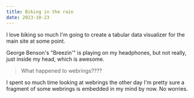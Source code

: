```yaml
---
title: Biking in the rain
date: 2023-10-23
---
```

I love biking so much I'm going to create a tabular data visualizer for the main site at some point.

George Benson's "Breezin'" is playing on my headphones, but not really, just inside my head, which is awesome.

> What happened to webrings????

I spent so much time looking at webrings the other day I'm pretty sure a fragment of some webrings is embedded in my mind by now. No worries.
